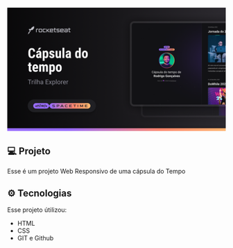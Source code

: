 <p align="center">
  <img src=".github/preview.png" alt="Demonstração do projeto" widht="100%">
</p>

## 💻 Projeto
Esse é um projeto Web Responsivo de uma cápsula do Tempo

## ⚙️ Tecnologias 
Esse projeto útilizou:
- HTML 
- CSS
- GIT e Github